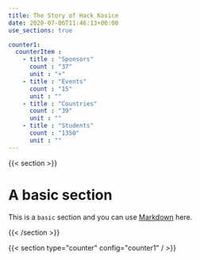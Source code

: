 ```yaml
---
title: The Story of Hack Kosice
date: 2020-07-06T11:46:13+00:00
use_sections: true

counter1:
  counterItem :
    - title : "Sponsors"
      count : "37"
      unit : "+"
    - title : "Events"
      count : "15"
      unit : ""
    - title : "Countries"
      count : "39"
      unit : ""
    - title : "Students"
      count : "1350"
      unit : ""
---
```


{{< section >}}

# A basic section

This is a `basic` section and you can use [Markdown](https://www.markdownguide.org/basic-syntax/) here.

{{< /section >}}

{{< section type="counter" config="counter1" / >}}
